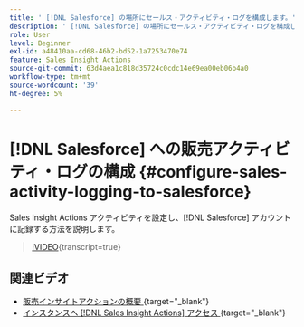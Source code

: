 ```yaml
---
title: ' [!DNL Salesforce] の場所にセールス・アクティビティ・ログを構成します。'
description: ' [!DNL Salesforce] の場所にセールス・アクティビティ・ログを構成します。'
role: User
level: Beginner
exl-id: a48410aa-cd68-46b2-bd52-1a7253470e74
feature: Sales Insight Actions
source-git-commit: 63d4aea1c818d35724c0cdc14e69ea00eb06b4a0
workflow-type: tm+mt
source-wordcount: '39'
ht-degree: 5%

---
```


# [!DNL Salesforce] への販売アクティビティ・ログの構成 {#configure-sales-activity-logging-to-salesforce}

Sales Insight Actions アクティビティを設定し、[!DNL Salesforce] アカウントに記録する方法を説明します。

>[!VIDEO](https://video.tv.adobe.com/v/340843/?quality=12&learn=on){transcript=true}

## 関連ビデオ

* [ 販売インサイトアクションの概要 ](/help/sales-insight-actions/sales-insight-actions-overview.md){target="_blank"}
* [ インスタンスへ  [!DNL Sales Insight Actions]  アクセス ](/help/sales-insight-actions/accessing-your-sales-insight-actions-instance.md){target="_blank"}
